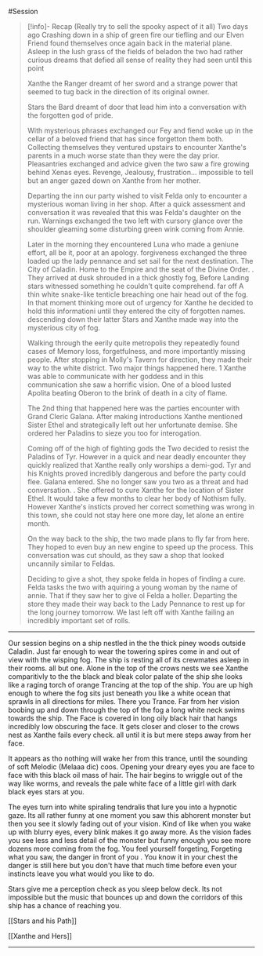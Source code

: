 #Session 

>[!info]- Recap (Really try to sell the spooky aspect of it all)
>Two days ago Crashing down in a ship of green fire our tiefling and our Elven Friend found themselves once again back in the material plane. Asleep in the lush grass of the fields of beladon the two had rather curious dreams that defied all sense of reality they had seen until this point
>
>Xanthe the Ranger dreamt of her sword and a strange power that seemed to tug back in the direction of its original owner. 
>
>Stars the Bard dreamt of door that lead him into a conversation with the forgotten god of pride. 
>
>With mysterious phrases exchanged our Fey and fiend woke up in the cellar of a beloved friend that has since forgetton them both. Collecting themselves they ventured upstairs to encounter Xanthe's parents in a much worse state than they were the day prior. Pleasantries exchanged and advice given the two saw a fire growing behind Xenas eyes. Revenge, Jealousy, frustration... impossible to tell but an anger gazed down on Xanthe from her mother. 
>
>Departing the inn our party wished to visit Felda only to encounter a mysterious woman living in her shop. After a quick assessment and conversation it was revealed that this was Felda's daughter on the run. Warnings exchanged the two left with cursory glance over the shoulder gleaming some disturbing green wink coming from Annie. 
>
>Later in the morning they encountered Luna who made a geniune effort, all be it, poor at an apology. forgiveness exchanged the three loaded up the lady pennance and set sail for the next destination. The City of Caladin. Home to the Empire and the seat of the Divine Order. 
>. 
>They arrived at dusk shrouded in a thick ghostly fog, Before Landing stars witnessed something he couldn't quite comprehend. far off A thin white snake-like tenticle breaching one hair head out of the fog. In that moment thinking more out of urgency for Xanthe he decided to hold this informationi until they entered the city of forgotten names. descending down their latter Stars and Xanthe made way into the mysterious city of fog. 
>
>Walking through the eerily quite metropolis they repeatedly found cases of Memory loss, forgetfulness, and more importantly missing people. After stopping in Molly's Tavern for direction, they made their way to the white district. Two major things happened here. 1 Xanthe was able to communicate with her goddess and in this communication she saw a horrific vision. One of a blood lusted Apolita beating Oberon to the brink of death in a city of flame. 
>
>The 2nd thing that happened here was the parties encounter with Grand Cleric Galana. After making introductions Xanthe mentioned Sister Ethel and strategically left out her unfortunate demise. She ordered her Paladins to sieze you too for interogation. 
>
>Coming off of the high of fighting gods the Two decided to resist the Paladins of Tyr. However in a quick and near deadly encounter they quickly realized that Xanthe really only worships a demi-god. Tyr and his Knights proved incredibly dangerous and before the party could flee. Galana entered. She no longer saw you two as a threat and had conversation. 
>.
>She offered to cure Xanthe for the location of Sister Ethel. It would take a few months to clear her body of Nothism fully. However Xanthe's insticts proved her correct something was wrong in this town, she could not stay here one more day, let alone an entire month. 
>
>On the way back to the ship, the two made plans to fly far from here. They hoped to even buy an new engine to speed up the process. This conversation was cut should, as they saw a shop that looked uncannily similar to Feldas. 
>
>Deciding to give a shot, they spoke felda in hopes of finding a cure. Felda tasks the two with aquiring a young woman by the name of annie. That if they saw her to give ol Felda a holler. Departing the store they made their way back to the Lady Pennance to rest up for the long journey tomorrow. We last left off with Xanthe failing an incredibly important set of rolls. 


____

Our session begins on a ship nestled in the the thick piney woods outside Caladin. Just far enough to wear the towering spires come in and out of view with the wisping fog. The ship is resting all of its crewmates asleep in their rooms. all but one. Alone in the top of the crows nests we see Xanthe comparitivly to the the black and bleak color palate of the ship she looks like a raging torch of orange Trancing at the top of the ship. You are up high enough to where the fog sits just beneath you like a white ocean  that sprawls in all directions for miles. There you Trance. Far from her vision boobing up and down through the top of the fog a long white neck swims towards the ship. The Face is covered in long oily black hair that hangs incredibly low obscuring the face. It gets closer and closer to the crows nest as Xanthe fails every check. all until it is but mere steps away from her face. 

It appears as tho nothing will wake her from this trance, until the sounding of soft Melodic (Melaaa dic) coos.
Opening your dreary eyes you are face to face with this black oil mass of hair. The hair begins to wriggle out of the way like worms, and reveals the pale white face of a little girl with dark black eyes stars at you. 

The eyes turn into white spiraling tendralis that lure you into a hypnotic gaze. Its all rather funny at one moment you saw this abhorent monster but then you see it slowly fading out of your vision. Kind of like when you wake up with blurry eyes, every blink makes it go away more.  As the vision fades you see less and less detail of the monster but funny enough you see more dozens more coming from the fog. You feel yourself forgeting, Forgeting what you saw, the danger in front of you . You know it in your chest the danger is still here but you don't have that much time before even your instincts leave you what would you like to do. 


Stars give me a perception check as you sleep below deck. Its not impossible but the music that bounces up and down the corridors of this ship has a chance of reaching you. 




[[Stars and his Path]]

[[Xanthe and Hers]]
___________



